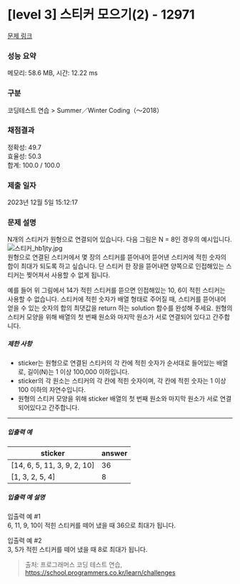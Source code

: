 # [level 3] 스티커 모으기(2) - 12971 

[문제 링크](https://school.programmers.co.kr/learn/courses/30/lessons/12971) 

### 성능 요약

메모리: 58.6 MB, 시간: 12.22 ms

### 구분

코딩테스트 연습 > Summer／Winter Coding（～2018）

### 채점결과

정확성: 49.7<br/>효율성: 50.3<br/>합계: 100.0 / 100.0

### 제출 일자

2023년 12월 5일 15:12:17

### 문제 설명

<p>N개의 스티커가 원형으로 연결되어 있습니다. 다음 그림은 N = 8인 경우의 예시입니다.<br>
<img src="https://grepp-programmers.s3.ap-northeast-2.amazonaws.com/files/production/d8d3a8b3-606c-4fb6-baf2-3a96cb53d70c/%E1%84%89%E1%85%B3%E1%84%90%E1%85%B5%E1%84%8F%E1%85%A5_hb1jty.jpg" title="" alt="스티커_hb1jty.jpg"><br>
원형으로 연결된 스티커에서 몇 장의 스티커를 뜯어내어 뜯어낸 스티커에 적힌 숫자의 합이 최대가 되도록 하고 싶습니다. 단 스티커 한 장을 뜯어내면 양쪽으로 인접해있는 스티커는 찢어져서 사용할 수 없게 됩니다. </p>

<p>예를 들어 위 그림에서 14가 적힌 스티커를 뜯으면 인접해있는 10, 6이 적힌 스티커는 사용할 수 없습니다. 스티커에 적힌 숫자가 배열 형태로 주어질 때, 스티커를 뜯어내어 얻을 수 있는 숫자의 합의 최댓값을 return 하는 solution 함수를 완성해 주세요. 원형의 스티커 모양을 위해 배열의 첫 번째 원소와 마지막 원소가 서로 연결되어 있다고 간주합니다.</p>

<h5>제한 사항</h5>

<ul>
<li>sticker는 원형으로 연결된 스티커의 각 칸에 적힌 숫자가 순서대로 들어있는 배열로, 길이(N)는 1 이상 100,000 이하입니다.</li>
<li>sticker의 각 원소는 스티커의 각 칸에 적힌 숫자이며, 각 칸에 적힌 숫자는 1 이상 100 이하의 자연수입니다.</li>
<li>원형의 스티커 모양을 위해 sticker 배열의 첫 번째 원소와 마지막 원소가 서로 연결되어있다고 간주합니다.</li>
</ul>

<hr>

<h5>입출력 예</h5>
<table class="table">
        <thead><tr>
<th>sticker</th>
<th>answer</th>
</tr>
</thead>
        <tbody><tr>
<td>[14, 6, 5, 11, 3, 9, 2, 10]</td>
<td>36</td>
</tr>
<tr>
<td>[1, 3, 2, 5, 4]</td>
<td>8</td>
</tr>
</tbody>
      </table>
<h5>입출력 예 설명</h5>

<p>입출력 예 #1<br>
6, 11, 9, 10이 적힌 스티커를 떼어 냈을 때 36으로 최대가 됩니다.</p>

<p>입출력 예 #2<br>
3, 5가 적힌 스티커를 떼어 냈을 때 8로 최대가 됩니다.</p>


> 출처: 프로그래머스 코딩 테스트 연습, https://school.programmers.co.kr/learn/challenges